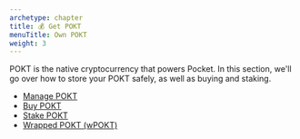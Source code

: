 ```yaml
---
archetype: chapter
title: 💰 Get POKT
menuTitle: Own POKT
weight: 3
---
```



POKT is the native cryptocurrency that powers Pocket. In this section, we'll go over how to store your POKT safely, as well as buying and staking.

* [Manage POKT](wallets.md)
* [Buy POKT](buy.md)
* [Stake POKT](stake.md)
* [Wrapped POKT (wPOKT)](wpokt.md)
